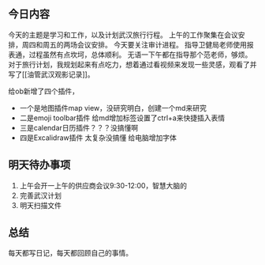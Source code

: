 
## 今日内容
今天的主题是学习和工作，以及计划武汉旅行行程。
上午的工作聚集在会议安排，周四和周五的两场会议安排。
今天要关注审计进程。
指导卫健局老师使用报表通，过程虽然有点坎坷，总体顺利。
无语一下午都在指导那个范老师，够烦。
对于旅行计划，我规划起来有点吃力，想着通过看视频来发现一些灵感，观看了并写了[[油管武汉观影记录]]。

给ob新增了四个插件，
- 一个是地图插件map view，没研究明白，创建一个md来研究
- 二是emoji toolbar插件 给md增加标签设置了ctrl+a来快捷插入表情
- 三是calendar日历插件？？？没搞懂啊
- 四是Excalidraw插件 太复杂没搞懂
给电脑增加字体

## 明天待办事项
1. 上午会开一上午的供应商会议9:30-12:00，智慧大脑的
2. 完善武汉计划
3. 明天扫描文件


## 总结

每天都写日记，每天都回顾自己的事情。
